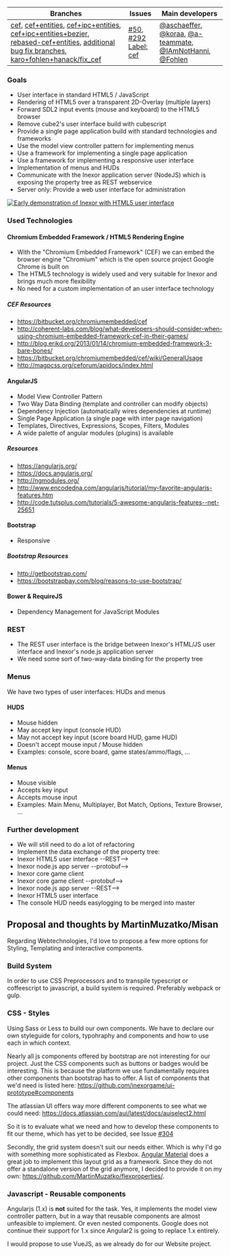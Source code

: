 Branches | Issues | Main developers
-------- | ------ | ---
[cef](https://github.com/inexorgame/code/tree/cef), [cef+entities](https://github.com/inexorgame/code/tree/cef+entities), [cef+ipc+entities](https://github.com/inexorgame/code/tree/cef+ipc+entities), [cef+ipc+entities+bezier](https://github.com/inexorgame/code/tree/cef+ipc+entities+bezier), [rebased-cef+entities](https://github.com/inexorgame/code/tree/rebased-cef+entities), [additional bug fix branches](https://github.com/inexorgame/code/branches/all?utf8=%E2%9C%93&query=cef), [karo+fohlen+hanack/fix_cef](https://github.com/inexorgame/code/tree/karo+fohlen+hanack/fix_cef) |  [#50](https://github.com/inexorgame/code/issues/50), [#292](https://github.com/inexorgame/code/issues/292) [Label: cef](https://github.com/inexorgame/code/labels/cef) | [@aschaeffer](/aschaeffer), [@koraa](/koraa), [@a-teammate](/a-teammate), [@IAmNotHanni](/IAmNotHanni), [@Fohlen](/Fohlen)

### Goals

* User interface in standard HTML5 / JavaScript
* Rendering of HTML5 over a transparent 2D-Overlay (multiple layers)
* Forward SDL2 input events (mouse and keyboard) to the HTML5 browser
* Remove cube2's user interface build with cubescript
* Provide a single page application build with standard technologies and frameworks
* Use the model view controller pattern for implementing menus
* Use a framework for implementing a single page application
* Use a framework for implementing a responsive user interface
* Implementation of menus and HUDs
* Communicate with the Inexor application server (NodeJS) which is exposing the property tree as REST webservice
* Server only: Provide a web user interface for administration

[![Early demonstration of Inexor with HTML5 user interface](http://img.youtube.com/vi/eFMS_bXPDr8/0.jpg)](http://www.youtube.com/watch?v=eFMS_bXPDr8)


### Used Technologies

#### Chromium Embedded Framework / HTML5 Rendering Engine

* With the "Chromium Embedded Framework" (CEF) we can embed the browser engine "Chromium" which is the open source project Google Chrome is built on
* The HTML5 technology is widely used and very suitable for Inexor and brings much more flexibility
* No need for a custom implementation of an user interface technology

##### CEF Resources

* https://bitbucket.org/chromiumembedded/cef
* http://coherent-labs.com/blog/what-developers-should-consider-when-using-chromium-embedded-framework-cef-in-their-games/
* http://blog.erikd.org/2013/01/14/chromium-embedded-framework-3-bare-bones/
* https://bitbucket.org/chromiumembedded/cef/wiki/GeneralUsage
* http://magpcss.org/ceforum/apidocs/index.html

#### AngularJS

* Model View Controller Pattern
* Two Way Data Binding (template and controller can modify objects)
* Dependency Injection (automatically wires dependencies at runtime)
* Single Page Application (a single page with inter page navigation)
* Templates, Directives, Expressions, Scopes, Filters, Modules
* A wide palette of angular modules (plugins) is available

##### Resources

* https://angularjs.org/
* https://docs.angularjs.org/
* http://ngmodules.org/
* http://www.encodedna.com/angularjs/tutorial/my-favorite-angularjs-features.htm
* http://code.tutsplus.com/tutorials/5-awesome-angularjs-features--net-25651

#### Bootstrap

* Responsive 

##### Bootstrap Resources

* http://getbootstrap.com/
* https://bootstrapbay.com/blog/reasons-to-use-bootstrap/

#### Bower & RequireJS

* Dependency Management for JavaScript Modules

### REST

* The REST user interface is the bridge between Inexor's HTML/JS user interface and Inexor's node.js application server
* We need some sort of two-way-data binding for the property tree

### Menus

We have two types of user interfaces: HUDs and menus

#### HUDS

* Mouse hidden
* May accept key input (console HUD)
* May not accept key input (score board HUD, game HUD)
* Doesn't accept mouse input / Mouse hidden
* Examples: console, score board, game states/ammo/flags, ...

#### Menus

* Mouse visible
* Accepts key input
* Accepts mouse input
* Examples: Main Menu, Multiplayer, Bot Match, Options, Texture Browser, ...

### Further development

* We will still need to do a lot of refactoring
* Implement the data exchange of the property tree:
 * Inexor HTML5 user interface --REST-->
  * Inexor node.js app server --protobuf-->
   * Inexor core game client
 * Inexor core game client --protobuf-->
  * Inexor node.js app server --REST-->
   * Inexor HTML5 user interface
* The console HUD needs easylogging to be merged into master



## Proposal and thoughts by MartinMuzatko/Misan

Regarding Webtechnologies, I'd love to propose a few more options for Styling, Templating and interactive components.

### Build System

In order to use CSS Preprocessors and to transpile typescript or coffeescript to javascript, a build system is required. Preferably webpack or gulp.

### CSS - Styles

Using Sass or Less to build our own components. 
We have to declare our own styleguide for colors, typohraphy and components and how to use each in which context.

Nearly all js components offered by bootstrap are not interesting for our project. Just the CSS components such as buttons or badges would be interesting. This is because the platform we use fundamentally requires other components than bootstrap has to offer. A list of components that we'd need is listed here: https://github.com/inexorgame/ui-prototype#components

The atlassian UI offers way more different components to see what we could need: https://docs.atlassian.com/aui/latest/docs/auiselect2.html

So it is to evaluate what we need and how to develop these components to fit our theme, which has yet to be decided, see Issue [#304](https://github.com/inexorgame/code/issues/304)
 
Secondly, the grid system doesn't suit our needs either. Which is why I'd go with something more sophisticated as Flexbox. [Angular Material](https://material.angularjs.org/latest/layout/alignment) does a great job to implement this layout grid as a framework. Since they do not offer a standalone version of the grid anymore, I decided to provide it on my own: https://github.com/MartinMuzatko/flexproperties/.

### Javascript - Reusable components

Angularjs (1.x) is **not** suited for the task. Yes, it implements the model view controller pattern, but in a way that reusable components are almost unfeasible to implement. Or even nested components. Google does not continue their support for 1.x since Angular2 is going to replace 1.x entirely.

I would propose to use VueJS, as we already do for our Website project.
